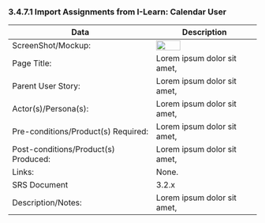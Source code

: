 ### 3.4.7.1 Import Assignments from I-Learn: Calendar User

| Data | Description |
| --- |--- |
| ScreenShot/Mockup: | <img  src="https://github.com/MCLifeLeader/CS364/blob/master/SDD/resources/3.4.7.0.jpg" height="50%" width="50%">|
| Page Title: | Lorem ipsum dolor sit amet,|
| Parent User Story:| Lorem ipsum dolor sit amet,|
| Actor(s)/Persona(s): | Lorem ipsum dolor sit amet,|
| Pre-conditions/Product(s) Required: | Lorem ipsum dolor sit amet,|
| Post-conditions/Product(s) Produced: | Lorem ipsum dolor sit amet,|
| Links: | None.|
| SRS Document | 3.2.x |
| Description/Notes:| Lorem ipsum dolor sit amet,|

